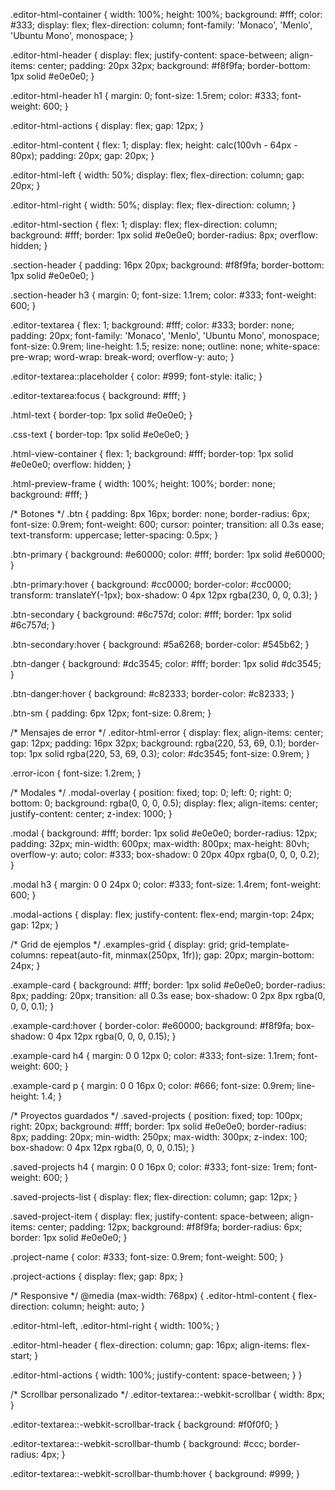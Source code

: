 .editor-html-container {
  width: 100%;
  height: 100%;
  background: #fff;
  color: #333;
  display: flex;
  flex-direction: column;
  font-family: 'Monaco', 'Menlo', 'Ubuntu Mono', monospace;
}

.editor-html-header {
  display: flex;
  justify-content: space-between;
  align-items: center;
  padding: 20px 32px;
  background: #f8f9fa;
  border-bottom: 1px solid #e0e0e0;
}

.editor-html-header h1 {
  margin: 0;
  font-size: 1.5rem;
  color: #333;
  font-weight: 600;
}

.editor-html-actions {
  display: flex;
  gap: 12px;
}

.editor-html-content {
  flex: 1;
  display: flex;
  height: calc(100vh - 64px - 80px);
  padding: 20px;
  gap: 20px;
}

.editor-html-left {
  width: 50%;
  display: flex;
  flex-direction: column;
  gap: 20px;
}

.editor-html-right {
  width: 50%;
  display: flex;
  flex-direction: column;
}

.editor-html-section {
  flex: 1;
  display: flex;
  flex-direction: column;
  background: #fff;
  border: 1px solid #e0e0e0;
  border-radius: 8px;
  overflow: hidden;
}

.section-header {
  padding: 16px 20px;
  background: #f8f9fa;
  border-bottom: 1px solid #e0e0e0;
}

.section-header h3 {
  margin: 0;
  font-size: 1.1rem;
  color: #333;
  font-weight: 600;
}

.editor-textarea {
  flex: 1;
  background: #fff;
  color: #333;
  border: none;
  padding: 20px;
  font-family: 'Monaco', 'Menlo', 'Ubuntu Mono', monospace;
  font-size: 0.9rem;
  line-height: 1.5;
  resize: none;
  outline: none;
  white-space: pre-wrap;
  word-wrap: break-word;
  overflow-y: auto;
}

.editor-textarea::placeholder {
  color: #999;
  font-style: italic;
}

.editor-textarea:focus {
  background: #fff;
}

.html-text {
  border-top: 1px solid #e0e0e0;
}

.css-text {
  border-top: 1px solid #e0e0e0;
}

.html-view-container {
  flex: 1;
  background: #fff;
  border-top: 1px solid #e0e0e0;
  overflow: hidden;
}

.html-preview-frame {
  width: 100%;
  height: 100%;
  border: none;
  background: #fff;
}

/* Botones */
.btn {
  padding: 8px 16px;
  border: none;
  border-radius: 6px;
  font-size: 0.9rem;
  font-weight: 600;
  cursor: pointer;
  transition: all 0.3s ease;
  text-transform: uppercase;
  letter-spacing: 0.5px;
}

.btn-primary {
  background: #e60000;
  color: #fff;
  border: 1px solid #e60000;
}

.btn-primary:hover {
  background: #cc0000;
  border-color: #cc0000;
  transform: translateY(-1px);
  box-shadow: 0 4px 12px rgba(230, 0, 0, 0.3);
}

.btn-secondary {
  background: #6c757d;
  color: #fff;
  border: 1px solid #6c757d;
}

.btn-secondary:hover {
  background: #5a6268;
  border-color: #545b62;
}

.btn-danger {
  background: #dc3545;
  color: #fff;
  border: 1px solid #dc3545;
}

.btn-danger:hover {
  background: #c82333;
  border-color: #c82333;
}

.btn-sm {
  padding: 6px 12px;
  font-size: 0.8rem;
}

/* Mensajes de error */
.editor-html-error {
  display: flex;
  align-items: center;
  gap: 12px;
  padding: 16px 32px;
  background: rgba(220, 53, 69, 0.1);
  border-top: 1px solid rgba(220, 53, 69, 0.3);
  color: #dc3545;
  font-size: 0.9rem;
}

.error-icon {
  font-size: 1.2rem;
}

/* Modales */
.modal-overlay {
  position: fixed;
  top: 0;
  left: 0;
  right: 0;
  bottom: 0;
  background: rgba(0, 0, 0, 0.5);
  display: flex;
  align-items: center;
  justify-content: center;
  z-index: 1000;
}

.modal {
  background: #fff;
  border: 1px solid #e0e0e0;
  border-radius: 12px;
  padding: 32px;
  min-width: 600px;
  max-width: 800px;
  max-height: 80vh;
  overflow-y: auto;
  color: #333;
  box-shadow: 0 20px 40px rgba(0, 0, 0, 0.2);
}

.modal h3 {
  margin: 0 0 24px 0;
  color: #333;
  font-size: 1.4rem;
  font-weight: 600;
}

.modal-actions {
  display: flex;
  justify-content: flex-end;
  margin-top: 24px;
  gap: 12px;
}

/* Grid de ejemplos */
.examples-grid {
  display: grid;
  grid-template-columns: repeat(auto-fit, minmax(250px, 1fr));
  gap: 20px;
  margin-bottom: 24px;
}

.example-card {
  background: #fff;
  border: 1px solid #e0e0e0;
  border-radius: 8px;
  padding: 20px;
  transition: all 0.3s ease;
  box-shadow: 0 2px 8px rgba(0, 0, 0, 0.1);
}

.example-card:hover {
  border-color: #e60000;
  background: #f8f9fa;
  box-shadow: 0 4px 12px rgba(0, 0, 0, 0.15);
}

.example-card h4 {
  margin: 0 0 12px 0;
  color: #333;
  font-size: 1.1rem;
  font-weight: 600;
}

.example-card p {
  margin: 0 0 16px 0;
  color: #666;
  font-size: 0.9rem;
  line-height: 1.4;
}

/* Proyectos guardados */
.saved-projects {
  position: fixed;
  top: 100px;
  right: 20px;
  background: #fff;
  border: 1px solid #e0e0e0;
  border-radius: 8px;
  padding: 20px;
  min-width: 250px;
  max-width: 300px;
  z-index: 100;
  box-shadow: 0 4px 12px rgba(0, 0, 0, 0.15);
}

.saved-projects h4 {
  margin: 0 0 16px 0;
  color: #333;
  font-size: 1rem;
  font-weight: 600;
}

.saved-projects-list {
  display: flex;
  flex-direction: column;
  gap: 12px;
}

.saved-project-item {
  display: flex;
  justify-content: space-between;
  align-items: center;
  padding: 12px;
  background: #f8f9fa;
  border-radius: 6px;
  border: 1px solid #e0e0e0;
}

.project-name {
  color: #333;
  font-size: 0.9rem;
  font-weight: 500;
}

.project-actions {
  display: flex;
  gap: 8px;
}

/* Responsive */
@media (max-width: 768px) {
  .editor-html-content {
    flex-direction: column;
    height: auto;
  }
  
  .editor-html-left,
  .editor-html-right {
    width: 100%;
  }
  
  .editor-html-header {
    flex-direction: column;
    gap: 16px;
    align-items: flex-start;
  }
  
  .editor-html-actions {
    width: 100%;
    justify-content: space-between;
  }
}

/* Scrollbar personalizado */
.editor-textarea::-webkit-scrollbar {
  width: 8px;
}

.editor-textarea::-webkit-scrollbar-track {
  background: #f0f0f0;
}

.editor-textarea::-webkit-scrollbar-thumb {
  background: #ccc;
  border-radius: 4px;
}

.editor-textarea::-webkit-scrollbar-thumb:hover {
  background: #999;
} 
